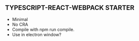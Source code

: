 ## TYPESCRIPT-REACT-WEBPACK STARTER
- Minimal
- No CRA
- Compile with npm run compile.
- Use in electron window?
